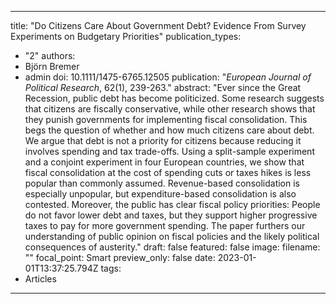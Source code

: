 
---
title: "Do Citizens Care About Government Debt? Evidence From Survey Experiments on Budgetary Priorities"
publication_types:
  - "2"
authors:
  - Björn Bremer
  - admin
doi: 10.1111/1475-6765.12505
publication: "*European Journal of Political Research*, 62(1), 239-263."
abstract: "Ever since the Great Recession, public debt has become politicized. Some research suggests that citizens are fiscally conservative, while other research shows that they punish governments for implementing fiscal consolidation. This begs the question of whether and how much citizens care about debt. We argue that debt is not a priority for citizens because reducing it involves spending and tax trade-offs. Using a split-sample experiment and a conjoint experiment in four European countries, we show that fiscal consolidation at the cost of spending cuts or taxes hikes is less popular than commonly assumed. Revenue-based consolidation is especially unpopular, but expenditure-based consolidation is also contested. Moreover, the public has clear fiscal policy priorities: People do not favor lower debt and taxes, but they support higher progressive taxes to pay for more government spending. The paper furthers our understanding of public opinion on fiscal policies and the likely political consequences of austerity."
draft: false
featured: false
image:
  filename: ""
  focal_point: Smart
  preview_only: false
date: 2023-01-01T13:37:25.794Z
tags:
  - Articles
---
